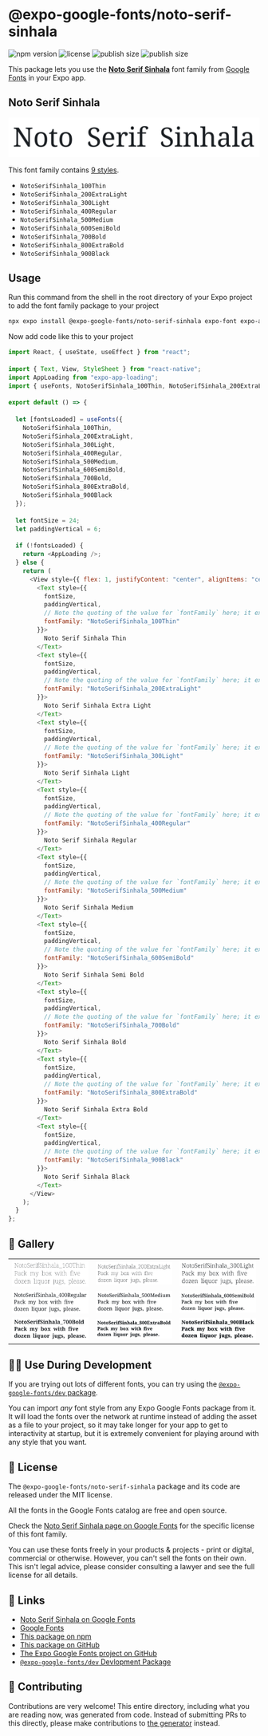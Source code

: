 # @expo-google-fonts/noto-serif-sinhala

![npm version](https://flat.badgen.net/npm/v/@expo-google-fonts/noto-serif-sinhala)
![license](https://flat.badgen.net/github/license/expo/google-fonts)
![publish size](https://flat.badgen.net/packagephobia/install/@expo-google-fonts/noto-serif-sinhala)
![publish size](https://flat.badgen.net/packagephobia/publish/@expo-google-fonts/noto-serif-sinhala)

This package lets you use the [**Noto Serif Sinhala**](https://fonts.google.com/specimen/Noto+Serif+Sinhala) font family from [Google Fonts](https://fonts.google.com/) in your Expo app.

## Noto Serif Sinhala

![Noto Serif Sinhala](./font-family.png)

This font family contains [9 styles](#-gallery).

- `NotoSerifSinhala_100Thin`
- `NotoSerifSinhala_200ExtraLight`
- `NotoSerifSinhala_300Light`
- `NotoSerifSinhala_400Regular`
- `NotoSerifSinhala_500Medium`
- `NotoSerifSinhala_600SemiBold`
- `NotoSerifSinhala_700Bold`
- `NotoSerifSinhala_800ExtraBold`
- `NotoSerifSinhala_900Black`

## Usage

Run this command from the shell in the root directory of your Expo project to add the font family package to your project

```sh
npx expo install @expo-google-fonts/noto-serif-sinhala expo-font expo-app-loading
```

Now add code like this to your project

```js
import React, { useState, useEffect } from "react";

import { Text, View, StyleSheet } from "react-native";
import AppLoading from "expo-app-loading";
import { useFonts, NotoSerifSinhala_100Thin, NotoSerifSinhala_200ExtraLight, NotoSerifSinhala_300Light, NotoSerifSinhala_400Regular, NotoSerifSinhala_500Medium, NotoSerifSinhala_600SemiBold, NotoSerifSinhala_700Bold, NotoSerifSinhala_800ExtraBold, NotoSerifSinhala_900Black } from '@expo-google-fonts/noto-serif-sinhala';

export default () => {

  let [fontsLoaded] = useFonts({
    NotoSerifSinhala_100Thin, 
    NotoSerifSinhala_200ExtraLight, 
    NotoSerifSinhala_300Light, 
    NotoSerifSinhala_400Regular, 
    NotoSerifSinhala_500Medium, 
    NotoSerifSinhala_600SemiBold, 
    NotoSerifSinhala_700Bold, 
    NotoSerifSinhala_800ExtraBold, 
    NotoSerifSinhala_900Black
  });

  let fontSize = 24;
  let paddingVertical = 6;

  if (!fontsLoaded) {
    return <AppLoading />;
  } else {
    return (
      <View style={{ flex: 1, justifyContent: "center", alignItems: "center" }}>
        <Text style={{
          fontSize,
          paddingVertical,
          // Note the quoting of the value for `fontFamily` here; it expects a string!
          fontFamily: "NotoSerifSinhala_100Thin"
        }}>
          Noto Serif Sinhala Thin
        </Text>
        <Text style={{
          fontSize,
          paddingVertical,
          // Note the quoting of the value for `fontFamily` here; it expects a string!
          fontFamily: "NotoSerifSinhala_200ExtraLight"
        }}>
          Noto Serif Sinhala Extra Light
        </Text>
        <Text style={{
          fontSize,
          paddingVertical,
          // Note the quoting of the value for `fontFamily` here; it expects a string!
          fontFamily: "NotoSerifSinhala_300Light"
        }}>
          Noto Serif Sinhala Light
        </Text>
        <Text style={{
          fontSize,
          paddingVertical,
          // Note the quoting of the value for `fontFamily` here; it expects a string!
          fontFamily: "NotoSerifSinhala_400Regular"
        }}>
          Noto Serif Sinhala Regular
        </Text>
        <Text style={{
          fontSize,
          paddingVertical,
          // Note the quoting of the value for `fontFamily` here; it expects a string!
          fontFamily: "NotoSerifSinhala_500Medium"
        }}>
          Noto Serif Sinhala Medium
        </Text>
        <Text style={{
          fontSize,
          paddingVertical,
          // Note the quoting of the value for `fontFamily` here; it expects a string!
          fontFamily: "NotoSerifSinhala_600SemiBold"
        }}>
          Noto Serif Sinhala Semi Bold
        </Text>
        <Text style={{
          fontSize,
          paddingVertical,
          // Note the quoting of the value for `fontFamily` here; it expects a string!
          fontFamily: "NotoSerifSinhala_700Bold"
        }}>
          Noto Serif Sinhala Bold
        </Text>
        <Text style={{
          fontSize,
          paddingVertical,
          // Note the quoting of the value for `fontFamily` here; it expects a string!
          fontFamily: "NotoSerifSinhala_800ExtraBold"
        }}>
          Noto Serif Sinhala Extra Bold
        </Text>
        <Text style={{
          fontSize,
          paddingVertical,
          // Note the quoting of the value for `fontFamily` here; it expects a string!
          fontFamily: "NotoSerifSinhala_900Black"
        }}>
          Noto Serif Sinhala Black
        </Text>
      </View>
    );
  }
};
```

## 🔡 Gallery


||||
|-|-|-|
|![NotoSerifSinhala_100Thin](./NotoSerifSinhala_100Thin.ttf.png)|![NotoSerifSinhala_200ExtraLight](./NotoSerifSinhala_200ExtraLight.ttf.png)|![NotoSerifSinhala_300Light](./NotoSerifSinhala_300Light.ttf.png)||
|![NotoSerifSinhala_400Regular](./NotoSerifSinhala_400Regular.ttf.png)|![NotoSerifSinhala_500Medium](./NotoSerifSinhala_500Medium.ttf.png)|![NotoSerifSinhala_600SemiBold](./NotoSerifSinhala_600SemiBold.ttf.png)||
|![NotoSerifSinhala_700Bold](./NotoSerifSinhala_700Bold.ttf.png)|![NotoSerifSinhala_800ExtraBold](./NotoSerifSinhala_800ExtraBold.ttf.png)|![NotoSerifSinhala_900Black](./NotoSerifSinhala_900Black.ttf.png)||


## 👩‍💻 Use During Development

If you are trying out lots of different fonts, you can try using the [`@expo-google-fonts/dev` package](https://github.com/expo/google-fonts/tree/master/font-packages/dev#readme).

You can import _any_ font style from any Expo Google Fonts package from it. It will load the fonts over the network at runtime instead of adding the asset as a file to your project, so it may take longer for your app to get to interactivity at startup, but it is extremely convenient for playing around with any style that you want.


## 📖 License

The `@expo-google-fonts/noto-serif-sinhala` package and its code are released under the MIT license.

All the fonts in the Google Fonts catalog are free and open source.

Check the [Noto Serif Sinhala page on Google Fonts](https://fonts.google.com/specimen/Noto+Serif+Sinhala) for the specific license of this font family.

You can use these fonts freely in your products & projects - print or digital, commercial or otherwise. However, you can't sell the fonts on their own. This isn't legal advice, please consider consulting a lawyer and see the full license for all details.

## 🔗 Links

- [Noto Serif Sinhala on Google Fonts](https://fonts.google.com/specimen/Noto+Serif+Sinhala)
- [Google Fonts](https://fonts.google.com/)
- [This package on npm](https://www.npmjs.com/package/@expo-google-fonts/noto-serif-sinhala)
- [This package on GitHub](https://github.com/expo/google-fonts/tree/master/font-packages/noto-serif-sinhala)
- [The Expo Google Fonts project on GitHub](https://github.com/expo/google-fonts)
- [`@expo-google-fonts/dev` Devlopment Package](https://github.com/expo/google-fonts/tree/master/font-packages/dev)

## 🤝 Contributing

Contributions are very welcome! This entire directory, including what you are reading now, was generated from code. Instead of submitting PRs to this directly, please make contributions to [the generator](https://github.com/expo/google-fonts/tree/master/packages/generator) instead.
